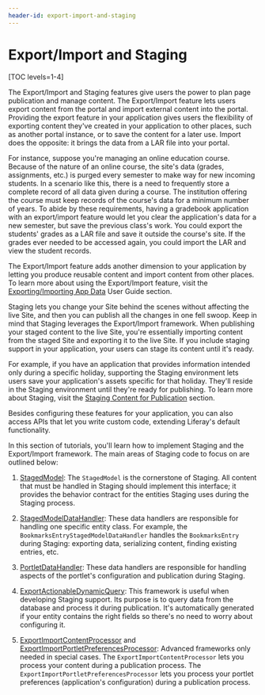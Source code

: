 ```yaml
---
header-id: export-import-and-staging
---
```


# Export/Import and Staging

[TOC levels=1-4]

The Export/Import and Staging features give users the power to plan page
publication and manage content. The Export/Import feature lets users export
content from the portal and import external content into the portal. Providing
the export feature in your application gives users the flexibility of exporting
content they've created in your application to other places, such as another
portal instance, or to save the content for a later use. Import does the
opposite: it brings the data from a LAR file into your portal.

For instance, suppose you're managing an online education course. Because of the
nature of an online course, the site's data (grades, assignments, etc.) is
purged every semester to make way for new incoming students. In a scenario like
this, there is a need to frequently store a complete record of all data given
during a course. The institution offering the course must keep records of the
course's data for a minimum number of years. To abide by these requirements,
having a gradebook application with an export/import feature would let you clear
the application's data for a new semester, but save the previous class's work.
You could export the students' grades as a LAR file and save it outside the
course's site. If the grades ever needed to be accessed again, you could import
the LAR and view the student records.

The Export/Import feature adds another dimension to your application by
letting you produce reusable content and import content from other places. To
learn more about using the Export/Import feature, visit the
[Exporting/Importing App Data](/docs/7-1/user/-/knowledge_base/u/exporting-importing-widget-data)
User Guide section.

Staging lets you change your Site behind the scenes without affecting the live
Site, and then you can publish all the changes in one fell swoop. Keep in mind
that Staging leverages the Export/Import framework. When publishing your staged
content to the live Site, you're essentially importing content from the staged
Site and exporting it to the live Site. If you include staging support in your
application, your users can stage its content until it's ready.

For example, if you have an application that provides information intended only
during a specific holiday, supporting the Staging environment lets users save
your application's assets specific for that holiday. They'll reside
in the Staging environment until they're ready for publishing. To learn more
about Staging, visit the
[Staging Content for Publication](/docs/7-1/user/-/knowledge_base/u/staging-content-for-publication)
section.

Besides configuring these features for your application, you can also access
APIs that let you write custom code, extending Liferay's default functionality.

In this section of tutorials, you'll learn how to implement
Staging and the Export/Import framework. The main areas of Staging code to focus
on are outlined below:

1.  [StagedModel](@platform-ref@/7.1-latest/javadocs/portal-kernel/com/liferay/portal/kernel/model/StagedModel.html):
    The `StagedModel` is the cornerstone of Staging. All content that must be
    handled in Staging should implement this interface; it provides the behavior
    contract for the entities Staging uses during the Staging process.

2.  [StagedModelDataHandler](@platform-ref@/7.1-latest/javadocs/portal-kernel/com/liferay/exportimport/kernel/lar/StagedModelDataHandler.html):
    These data handlers are responsible for handling one specific entity class.
    For example, the `BookmarksEntryStagedModelDataHandler` handles the
    `BookmarksEntry` during Staging: exporting data, serializing content,
    finding existing entries, etc.

3.  [PortletDataHandler](@platform-ref@/7.1-latest/javadocs/portal-kernel/com/liferay/exportimport/kernel/lar/PortletDataHandler.html):
    These data handlers are responsible for handling aspects of the portlet's
    configuration and publication during Staging.

4.  [ExportActionableDynamicQuery](@platform-ref@/7.1-latest/javadocs/portal-kernel/com/liferay/portal/kernel/dao/orm/ExportActionableDynamicQuery.html):
    This framework is useful when developing Staging support. Its purpose is to
    query data from the database and process it during publication. It's
    automatically generated if your entity contains the right fields so there's
    no need to worry about configuring it.

5.  [ExportImportContentProcessor](@app-ref@/web-experience/latest/javadocs/com/liferay/exportimport/content/processor/ExportImportContentProcessor.html)
    and
    [ExportImportPortletPreferencesProcessor](@app-ref@/web-experience/latest/javadocs/com/liferay/exportimport/portlet/preferences/processor/ExportImportPortletPreferencesProcessor.html):
    Advanced frameworks only needed in special cases. The
    `ExportImportContentProcessor` lets you process your content during a
    publication process. The `ExportImportPortletPreferencesProcessor` lets you
    process your portlet preferences (application's configuration) during a
    publication process.
